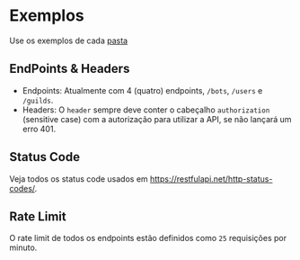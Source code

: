 # Exemplos

Use os exemplos de cada [pasta](https://github.com/Simo-Workspace/Botlist-Api/tree/main/src/controllers)

## EndPoints & Headers

- Endpoints: Atualmente com 4 (quatro) endpoints, `/bots`, `/users` e `/guilds`.
- Headers: O `header` sempre deve conter o cabeçalho `authorization` (sensitive case) com a autorização para utilizar a API, se não lançará um erro 401.

## Status Code

Veja todos os status code usados em <https://restfulapi.net/http-status-codes/>.

## Rate Limit

O rate limit de todos os endpoints estão definidos como `25` requisições por minuto.
